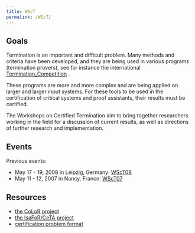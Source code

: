 ```yaml
---
title: WScT
permalink: /WScT/
---
```


Goals
-----

Termination is an important and difficult problem. Many methods and criteria have been developed, and they are being used in various programs (termination provers), see for instance the international [Termination_Competition](/Termination_Competition "wikilink") .

These programs are more and more complex and are being applied on larger and larger input systems. For these tools to be used in the certification of critical systems and proof assistants, their results must be certified.

The Workshops on Certified Termination aim to bring together researchers working in the field for a discussion of current results, as well as directions of further research and implementation.

Events
------

Previous events:

-   May 17 - 19, 2008 in Leipzig, Germany: [WScT08](/WScT08 "wikilink")
-   May 11 - 12, 2007 in Nancy, France: [WScT07](http://color.loria.fr/workshop.html)

Resources
---------

-   [the CoLoR project](/Tools:CoLoR "wikilink")
-   [the IsaFoR/CeTA project](/Tools:IsaFoR "wikilink")
-   [certification problem format](http://cl-informatik.uibk.ac.at/software/cpf)
